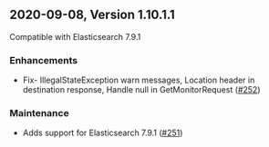 ## 2020-09-08, Version 1.10.1.1

Compatible with Elasticsearch 7.9.1

### Enhancements
  * Fix- IllegalStateException warn messages, Location header in destination response, Handle null in GetMonitorRequest ([#252](https://github.com/opendistro-for-elasticsearch/alerting/pull/252))

### Maintenance
  * Adds support for Elasticsearch 7.9.1 ([#251](https://github.com/opendistro-for-elasticsearch/alerting/pull/251))
  
